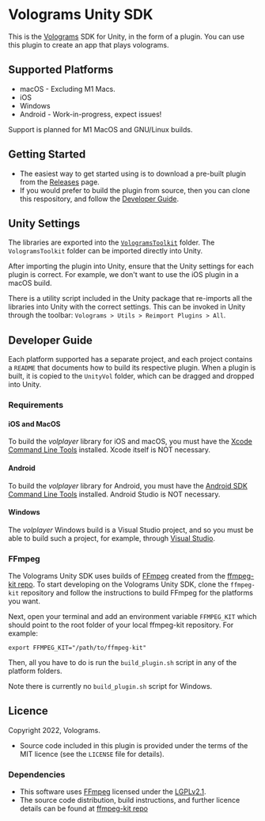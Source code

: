 # Volograms Unity SDK

This is the [Volograms](https://www.volograms.com/) SDK for Unity, in the form of a plugin. You can use this plugin to create an app that plays volograms.

## Supported Platforms 

* macOS - Excluding M1 Macs.
* iOS
* Windows
* Android - Work-in-progress, expect issues!

Support is planned for M1 MacOS and GNU/Linux builds.

## Getting Started

* The easiest way to get started using is to download a pre-built plugin from the [Releases](https://github.com/Volograms/volograms_unity_plugin/releases) page.
* If you would prefer to build the plugin from source, then you can clone this respository, and follow the [Developer Guide](#developer-guide).

## Unity Settings

The libraries are exported into the [`VologramsToolkit`](./VologramsToolkit/Plugins/) folder. The `VologramsToolkit` folder can be imported directly into Unity. 

After importing the plugin into Unity, ensure that the Unity settings for each plugin is correct. For example, we don't want to use the iOS plugin in a macOS build. 

There is a utility script included in the Unity package that re-imports all the libraries into Unity with the correct settings.
This can be invoked in Unity through the toolbar: `Volograms > Utils > Reimport Plugins > All`.

## Developer Guide

Each platform supported has a separate project, and each project contains a `README` that documents how to build its respective plugin.
When a plugin is built, it is copied to the `UnityVol` folder, which can be dragged and dropped into Unity.

### Requirements 

#### iOS and MacOS

To build the _volplayer_ library for iOS and macOS, you must have the [Xcode Command Line Tools](https://mac.install.guide/commandlinetools/3.html) installed. Xcode itself is NOT necessary.

#### Android 

To build the _volplayer_ library for Android, you must have the [Android SDK Command Line Tools](https://developer.android.com/studio/command-line) installed. Android Studio is NOT necessary.

#### Windows

The _volplayer_ Windows build is a Visual Studio project, and so you must be able to build such a project, for example, through [Visual Studio](https://visualstudio.microsoft.com/).

### FFmpeg

The Volograms Unity SDK uses builds of [FFmpeg](https://www.ffmpeg.org/) created from the [ffmpeg-kit repo](https://github.com/tanersener/ffmpeg-kit).
To start developing on the Volograms Unity SDK, clone the `ffmpeg-kit` repository and follow the instructions to build FFmpeg for the platforms you want. 

Next, open your terminal and add an environment variable `FFMPEG_KIT` which should point to the root folder of your local ffmpeg-kit repository.
For example:
```
export FFMPEG_KIT="/path/to/ffmpeg-kit"
```

Then, all you have to do is run the `build_plugin.sh` script in any of the platform folders.

Note there is currently no `build_plugin.sh` script for Windows. 

## Licence ##

Copyright 2022, Volograms.

* Source code included in this plugin is provided under the terms of the MIT licence (see the `LICENSE` file for details).

### Dependencies

* This software uses <a href=http://ffmpeg.org>FFmpeg</a> licensed under the <a href=http://www.gnu.org/licenses/old-licenses/lgpl-2.1.html>LGPLv2.1</a>.
* The source code distribution, build instructions, and further licence details can be found at [ffmpeg-kit repo](https://github.com/tanersener/ffmpeg-kit)
